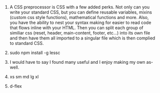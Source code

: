 1. A CSS preprocessor is CSS with a few added perks. Not only can you write your standard CSS, but you can define reusable variables, mixins (custom css style functions), mathematical functions and more. Also, you have the ability to nest your syntax making for easier to read code that flows inline with your HTML. Then you can split each group of similiar css (reset, header, main-content, footer, etc...) into its own file and then have them all imported to a singular file which is then complied to standard CSS.

2. sudo npm install -g lessc

3. I would have to say I found many useful and I enjoy making my own as-well.

4. xs sm md lg xl

5. d-flex